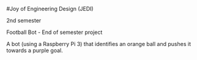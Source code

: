 #Joy of Engineering Design (JEDI)

2nd semester

Football Bot - End of semester project

A bot (using a Raspberry Pi 3) that identifies an orange ball and pushes it towards a purple goal.
